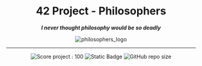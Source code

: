 <h1 align="center">
	42 Project - Philosophers
</h1>

<p align="center">
	<b><i> I never thought philosophy would be so deadly </i></b>
</p>

<p align="center">
	<img src="https://raw.githubusercontent.com/ayogun/42-project-badges/refs/heads/main/badges/philosopherse.png" alt="philosophers_logo" />
</p>

---
<p align="center">
	<img src="https://img.shields.io/badge/Score-100-green?style=none&logo=42" alt="Score project : 100"/>
	<img alt="Static Badge" src="https://img.shields.io/badge/Outstanding-0-blue?style=none&logo=42">
	<img alt="GitHub repo size" src="https://img.shields.io/github/repo-size/LeSabreDeDieu/philosopher?style=none&logo=github">
</p>
